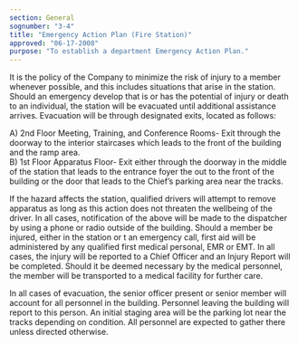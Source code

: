 ```yaml
---
section: General
sognumber: "3-4"
title: "Emergency Action Plan (Fire Station)"
approved: "06-17-2008"
purpose: "To establish a department Emergency Action Plan."
---
```


It is the policy of the Company to minimize the risk of injury to a member whenever possible, and this includes situations that arise in the station.  Should an emergency develop that is or has the potential of injury or death to an individual, the station will be evacuated until additional assistance arrives.  Evacuation will be through designated exits, located as follows&colon;

A)  2nd Floor Meeting, Training, and Conference Rooms- Exit through the doorway to the interior staircases which leads to the front of the building and the ramp area.  
B)  1st Floor Apparatus Floor- Exit either through the doorway in the middle of the station that leads to the entrance foyer the out to the front of the building or the door that leads to the Chief’s parking area near the tracks.  

If the hazard affects the station, qualified drivers will attempt to remove apparatus as long as this action does not threaten the wellbeing of the driver.  In all cases, notification of the above will be made to the dispatcher by using a phone or radio outside of the building.  Should a member be injured, either in the station or t an emergency call, first aid will be administered by any qualified first medical personal, EMR or EMT.  In all cases, the injury will be reported to a Chief Officer and an Injury Report will be completed.  Should it be deemed necessary by the medical personnel, the member will be transported to a medical facility for further care. 

In all cases of evacuation, the senior officer present or senior member will account for all personnel in the building.  Personnel leaving the building will report to this person.  An initial staging area will be the parking lot near the tracks depending on condition.  All personnel are expected to gather there unless directed otherwise.  
